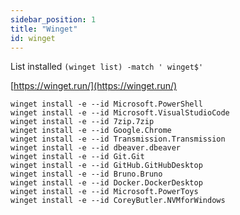 ```yaml
---
sidebar_position: 1
title: "Winget"
id: winget
---
```


List installed `(winget list) -match ' winget$'`

[https://winget.run/](https://winget.run/)

```shell
winget install -e --id Microsoft.PowerShell
winget install -e --id Microsoft.VisualStudioCode
winget install -e --id 7zip.7zip
winget install -e --id Google.Chrome
winget install -e --id Transmission.Transmission
winget install -e --id dbeaver.dbeaver
winget install -e --id Git.Git
winget install -e --id GitHub.GitHubDesktop
winget install -e --id Bruno.Bruno
winget install -e --id Docker.DockerDesktop
winget install -e --id Microsoft.PowerToys
winget install -e --id CoreyButler.NVMforWindows
```

